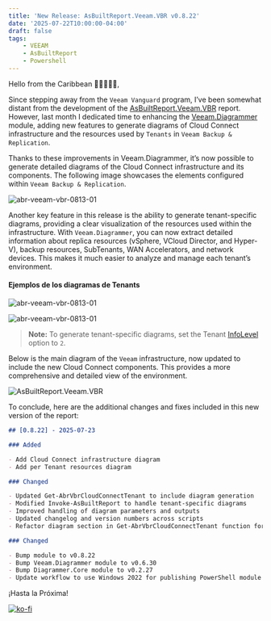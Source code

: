 ```yaml
---
title: 'New Release: AsBuiltReport.Veeam.VBR v0.8.22'
date: '2025-07-22T10:00:00-04:00'
draft: false
tags:
    - VEEAM
    - AsBuiltReport
    - Powershell
---
```


Hello from the Caribbean 🥥🌴🌺🌅🌊,

Since stepping away from the `Veeam Vanguard` program, I’ve been somewhat distant from the development of the [AsBuiltReport.Veeam.VBR](https://github.com/AsBuiltReport/AsBuiltReport.Veeam.VBR) report. However, last month I dedicated time to enhancing the [Veeam.Diagrammer](https://github.com/rebelinux/Veeam.Diagrammer) module, adding new features to generate diagrams of Cloud Connect infrastructure and the resources used by `Tenants` in `Veeam Backup & Replication`.

Thanks to these improvements in Veeam.Diagrammer, it’s now possible to generate detailed diagrams of the Cloud Connect infrastructure and its components. The following image showcases the elements configured within `Veeam Backup & Replication`.

![abr-veeam-vbr-0813-01](/img/2025/abr-veeam-vbr-0_8_22/CloudConnectInfra.webp)

Another key feature in this release is the ability to generate tenant-specific diagrams, providing a clear visualization of the resources used within the infrastructure. With `Veeam.Diagrammer`, you can now extract detailed information about replica resources (vSphere, VCloud Director, and Hyper-V), backup resources, SubTenants, WAN Accelerators, and network devices. This makes it much easier to analyze and manage each tenant’s environment.

#### Ejemplos de los diagramas de Tenants

![abr-veeam-vbr-0813-01](/img/2025/abr-veeam-vbr-0_8_22/CloudConnect-Tenant2.webp)

![abr-veeam-vbr-0813-01](/img/2025/abr-veeam-vbr-0_8_22/CloudConnect-Tenant3.webp)

> **Note:** To generate tenant-specific diagrams, set the Tenant [InfoLevel](https://github.com/AsBuiltReport/AsBuiltReport.Veeam.VBR?tab=readme-ov-file#infolevel) option to `2`.

Below is the main diagram of the `Veeam` infrastructure, now updated to include the new Cloud Connect components. This provides a more comprehensive and detailed view of the environment.

![AsBuiltReport.Veeam.VBR](/img/2025/abr-veeam-vbr-0_8_22/AsBuiltReport.Veeam.VBR.webp)

To conclude, here are the additional changes and fixes included in this new version of the report:

```markdown
## [0.8.22] - 2025-07-23

### Added

- Add Cloud Connect infrastructure diagram
- Add per Tenant resources diagram

### Changed

- Updated Get-AbrVbrCloudConnectTenant to include diagram generation
- Modified Invoke-AsBuiltReport to handle tenant-specific diagrams
- Improved handling of diagram parameters and outputs
- Updated changelog and version numbers across scripts
- Refactor diagram section in Get-AbrVbrCloudConnectTenant function for improved error handling and clarity

### Changed

- Bump module to v0.8.22
- Bump Veeam.Diagrammer module to v0.6.30
- Bump Diagrammer.Core module to v0.2.27
- Update workflow to use Windows 2022 for publishing PowerShell module
```

¡Hasta la Próxima!

[![ko-fi](https://ko-fi.com/img/githubbutton_sm.svg)](https://ko-fi.com/F1F8DEV80)
